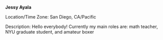 **Jessy Ayala**

Location/Time Zone: San Diego, CA/Pacific

Description: Hello everybody! Currently my main roles are: math teacher, NYU graduate student, and amateur boxer
